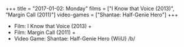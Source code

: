 +++
title = "2017-01-02: Monday"
films = ["I Know that Voice (2013)", "Margin Call (2011)"]
video-games = ["Shantae: Half-Genie Hero"]
+++


* Film: I Know that Voice (2013) +
* Film: Margin Call (2011) +
* Video Game: Shantae: Half-Genie Hero {WiiU} /b/